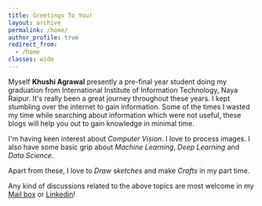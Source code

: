 ```yaml
---
title: Greetings To You!
layout: archive
permalink: /home/
author_profile: true
redirect_from:
  - /home
classes: wide
---
```



Myself **Khushi Agrawal** presently a pre-final year student doing my graduation from International Institute of Information Technology, Naya Raipur. It's really been a great journey throughout these years. I kept stumbling over the internet to gain information. Some of the times I wasted my time while searching about information which were not useful, these blogs will help you out to gain knowledge in minimal time.

I'm having keen interest about *Computer Vision*. I love to process images. I also have some basic grip about *Machine Learning*, *Deep Learning* and *Data Science*. 

Apart from these, I love to *Draw sketches* and make *Crafts* in my part time.

Any kind of discussions related to the above topics are most welcome in my [Mail box](https://khushiagrawal411@gmail.com) or [Linkedin](https://www.linkedin.com/in/khushi-agrawal-413511194)!
